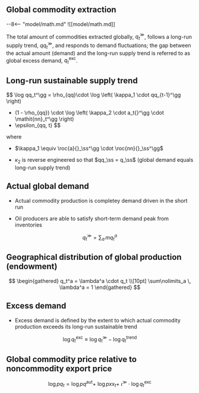 
## Global commodity extraction

--8<-- "model/math.md"
![[model/math.md]]

The total amount of commodities extracted globally, $q_t^\gg$, follows a
long-run supply trend, $qq_t^\gg$, and responds to demand fluctuations; the
gap between the actual amount (demand) and the long-run supply trend is
referred to as global excess demand, $q^\mathrm{exc}_t$.

## Long-run sustainable supply trend

$$
\log qq_t^\gg = \rho_{qq}\cdot \log \left(
\kappa_1 \cdot qq_{t-1}^\gg
\right)
+ (1 - \rho_{qq}) \cdot
\log \left( \kappa_2 \cdot a_t{}^\gg \cdot \mathit{nn}_t^\gg \right)
+ \epsilon_{qq, t}
$$

where

* $\kappa_1 \equiv \roc{a}{}_\ss^\gg \cdot \roc{nn}{}_\ss^\gg$

* $\kappa_2$ is reverse engineered so that $qq_\ss = q_\ss$ (global
demand equals long-run supply trend)


## Actual global demand

* Actual commodity production is completey demand driven in the short run

* Oil producers are able to satisfy short-term demand peak from inventories

$$
q_t^\gg = \sum\nolimits_a \, mq_t^a
$$


## Geographical distribution of global production (endowment)

$$
\begin{gathered}
q_t^a = \lambda^a \cdot q_t \\[10pt]
\sum\nolimits_a \, \lambda^a = 1
\end{gathered}
$$


## Excess demand

* Excess demand is defined by the extent to which actual commodity production
exceeds its long-run sustainable trend

$$
\log q^\mathrm{exc}_t \equiv \log q_t^\gg - \log q^\mathrm{trend}_t
$$

## Global commodity price relative to noncommodity export price

$$
\log \mathit{pq}_t =
\log \mathit{pq}^\mathrm{aut}
+\ \log \mathit{pxx}_t
+\ \iota^\gg \cdot \log q^\mathrm{exc}_t 
$$


